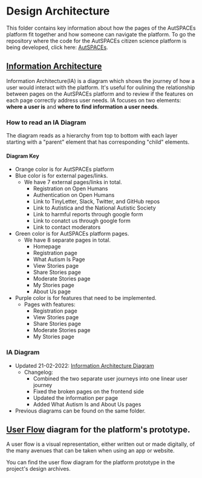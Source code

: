 # Design Architecture 

This folder contains key information about how the pages of the AutSPACEs platform fit together and how someone can navigate the platform. To go the repository where the code for the AutSPACEs citizen science platform is being developed, click here: [AutSPACEs](https://github.com/alan-turing-institute/AutSPACEs). 

## [Information Architecture](autspaces-ia-diagram-15-11-2021.md) 

Information Architecture(IA) is a diagram which shows the journey of how a user would interact with the platform. 
It's useful for oulining the relationship between pages on the AutSPACEs platform and to review if the features on each page correctly address user needs. 
IA focuses on two elements: **where a user is** and **where to find information a user needs**. 

### How to read an IA Diagram
The diagram reads as a hierarchy from top to bottom with each layer starting with a "parent" element that has corresponding "child" elements. 

#### Diagram Key
* Orange color is for AutSPACEs platform 
* Blue color is for external pages/links.
    * We have 7 external pages/links in total.
        * Registration on Open Humans
        * Authentication on Open Humans 
        * Link to TinyLetter, Slack, Twitter, and GitHub repos
        * Link to Autistica and the National Autistic Society
        * Link to harmful reports through google form
        * Link to conatct us through google form 
        * Link to contact moderators 
* Green color is for AutSPACEs platform pages.
    * We have 8 separate pages in total.
        * Homepage
        * Registration page
        * What Autism Is Page
        * View Stories page
        * Share Stories page
        * Moderate Stories page
        * My Stories page
        * About Us page   
* Purple color is for features that need to be implemented.
   * Pages with features:
        * Registration page
        * View Stories page
        * Share Stories page
        * Moderate Stories page
        * My Stories page  
        
### IA Diagram
* Updated 21-02-2022: [Information Architecture Diagram](https://viewer.diagrams.net/?tags=%7B%7D&highlight=0000ff&edit=_blank&layers=1&nav=1&page-id=XndytNqcHWh8WrCRgyDL&title=IA_AutSPACEs.drawio#Uhttps%3A%2F%2Fdrive.google.com%2Fuc%3Fid%3D1THiziivGBr89J5x9oJahXuHtL7iib8J1%26export%3Ddownload)
  * Changelog:
    * Combined the two separate user journeys into one linear user journey
    * Fixed the broken pages on the frontend side
    * Updated the information per page
    * Added What Autism Is and About Us pages
* Previous diagrams can be found on the same folder. 


## [User Flow](https://github.com/alan-turing-institute/AutisticaCitizenScience/tree/master/platform-designs/design-architecture/user-flow) diagram for the platform's prototype.
A user flow is a visual representation, either written out or made digitally, of the many avenues that can be taken when using an app or website.

You can find the user flow diagram for the platform prototype in the project's design archives. 




